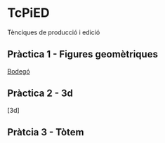 # TcPiED
Tènciques de producció i edició
## Pràctica 1 - Figures geomètriques
[Bodegó](nomtreball.extensió)
## Pràctica 2 - 3d
[3d]
## Pràtcia 3 - Tòtem
